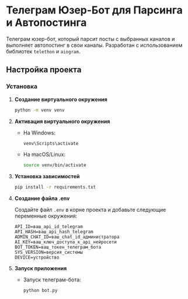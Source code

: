 # Телеграм Юзер-Бот для Парсинга и Автопостинга

Телеграм юзер-бот, который парсит посты с выбранных каналов и выполняет автопостинг в свои каналы. Разработан с использованием библиотек `telethon` и `aiogram`.

## Настройка проекта

### Установка

1. **Создание виртуального окружения**

   ```bash
   python -m venv venv
   ```

2. **Активация виртуального окружения**

   - На Windows:

     ```bash
     venv\Scripts\activate
     ```

   - На macOS/Linux:

     ```bash
     source venv/bin/activate
     ```

3. **Установка зависимостей**

   ```bash
   pip install -r requirements.txt
   ```

4. **Создание файла .env**

   Создайте файл `.env` в корне проекта и добавьте следующие переменные окружения:

   ```plaintext
   API_ID=ваш_api_id_telegram
   API_HASH=ваш_api_hash_telegram
   ADMIN_CHAT_ID=ваш_chat_id_администратора
   AI_KEY=ваш_ключ_доступа_к_api_нейросети
   BOT_TOKEN=ваш_токен_телеграм_бота
   SYS_VERSION=версия_системы
   DEVICE=устройство
   ```

5. **Запуск приложения**

   - Запуск телеграм-бота:

     ```bash
     python bot.py
     ```
